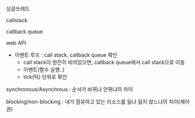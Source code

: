 싱글쓰레드

callstack

callback queue

web API

- 이벤트 루프 : call stack, callback queue 확인
  - call stack이 완전히 비어있으면, callback queue에서 call stack으로 이동
  - 이벤트(함수 실행..)
  - tick(틱) 단위로 확인



synchronous/Asynchrous : 순서가 바뀌냐 안뀌냐의 차이

blocking/non-blocking : 내가 점유하고 있는 리소스를 잃냐 잃지 않느냐의 차이(제어권)

